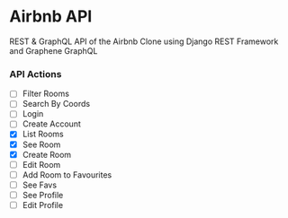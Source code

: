 # Airbnb API

REST & GraphQL API of the Airbnb Clone using Django REST Framework and Graphene GraphQL

### API Actions

- [ ] Filter Rooms
- [ ] Search By Coords
- [ ] Login
- [ ] Create Account
- [x] List Rooms
- [x] See Room
- [x] Create Room
- [ ] Edit Room
- [ ] Add Room to Favourites
- [ ] See Favs
- [ ] See Profile
- [ ] Edit Profile
